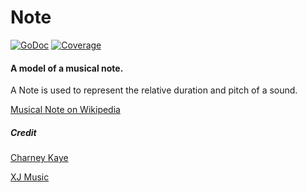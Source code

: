 # Note

[![GoDoc](https://godoc.org/github.com/go-music-theory/music-theory/note?status.svg)](https://godoc.org/github.com/go-music-theory/music-theory/note) [![Coverage](https://img.shields.io/badge/coverage-100%-brightgreen.svg?style=flat)](https://gocover.io/github.com/go-music-theory/music-theory/note)

#### A model of a musical note.

A Note is used to represent the relative duration and pitch of a sound.

[Musical Note on Wikipedia](https://en.wikipedia.org/wiki/Musical_note)

##### Credit

[Charney Kaye](https://charneykaye.com)

[XJ Music](https://xj.io)

